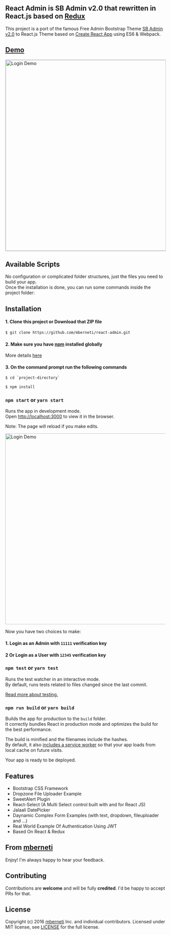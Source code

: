 ## React Admin is SB Admin v2.0 that rewritten in React.js based on [Redux](http://redux.js.org)

This project is a port of the famous Free Admin Bootstrap Theme [SB Admin v2.0](http://startbootstrap.com/template-overviews/sb-admin-2/) to React.js Theme based on [Create React App](https://github.com/facebookincubator/create-react-app) using ES6 & Webpack.

## [Demo](https://mberneti.github.io/ReactAdmin/)

<img src='https://mberneti.github.io/ReactAdmin/content/images/DashboardDemo.png' style="border:1px solid silver" width='600' alt='Login Demo'>

## Available Scripts

No configuration or complicated folder structures, just the files you need to build your app.<br>
Once the installation is done, you can run some commands inside the project folder:

## Installation
#### 1. Clone this project or Download that ZIP file

```sh
$ git clone https://github.com/mberneti/react-admin.git
```

#### 2. Make sure you have [npm](https://www.npmjs.org/) installed globally

More details [here](https://nodejs.org/en/download/)


#### 3. On the command prompt run the following commands

```sh
$ cd `project-directory`
```
```sh
$ npm install
```

### `npm start` or `yarn start`

Runs the app in development mode.<br>
Open [http://localhost:3000](http://localhost:3000) to view it in the browser.

Note: The page will reload if you make edits.<br>

<img src='https://mberneti.github.io/ReactAdmin/content/images/LoginDemo.png' width='600' alt='Login Demo'>

Now you have two choices to make:
#### 1. Login as an Admin with `11111` verification key

#### 2 Or Login as a User with `12345` verification key

### `npm test` or `yarn test`

Runs the test watcher in an interactive mode.<br>
By default, runs tests related to files changed since the last commit.

[Read more about testing.](https://github.com/facebookincubator/create-react-app/blob/master/packages/react-scripts/template/README.md#running-tests)

### `npm run build` or `yarn build`

Builds the app for production to the `build` folder.<br>
It correctly bundles React in production mode and optimizes the build for the best performance.

The build is minified and the filenames include the hashes.<br>
By default, it also [includes a service worker](https://github.com/facebookincubator/create-react-app/blob/master/packages/react-scripts/template/README.md#making-a-progressive-web-app) so that your app loads from local cache on future visits.

Your app is ready to be deployed.

## Features
* Bootstrap CSS Framework
* Dropzone File Uploader Example
* SweetAlert Plugin
* React-Select (A Multi Select control built with and for React JS)
* Jalaali DatePicker 
* Daynamic Complex Form Examples (with text, dropdown, fileuploader and ...)
* Real World Example Of Authentication Using JWT
* Based On React & Redux


## From [mberneti](https://twitter.com/mberneti)
Enjoy!
I'm always happy to hear your feedback.

## Contributing
Contributions are **welcome** and will be fully **credited**.
I'd be happy to accept PRs for that.

## License

Copyright (c) 2016 [mberneti](https://twitter.com/mberneti) Inc. and individual contributors. Licensed under MIT license, see [LICENSE](LICENSE) for the full license.
